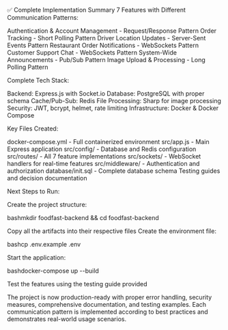 ✅ Complete Implementation Summary
7 Features with Different Communication Patterns:

Authentication & Account Management - Request/Response Pattern
Order Tracking - Short Polling Pattern
Driver Location Updates - Server-Sent Events Pattern
Restaurant Order Notifications - WebSockets Pattern
Customer Support Chat - WebSockets Pattern
System-Wide Announcements - Pub/Sub Pattern
Image Upload & Processing - Long Polling Pattern

Complete Tech Stack:

Backend: Express.js with Socket.io
Database: PostgreSQL with proper schema
Cache/Pub-Sub: Redis
File Processing: Sharp for image processing
Security: JWT, bcrypt, helmet, rate limiting
Infrastructure: Docker & Docker Compose

Key Files Created:

docker-compose.yml - Full containerized environment
src/app.js - Main Express application
src/config/ - Database and Redis configuration
src/routes/ - All 7 feature implementations
src/sockets/ - WebSocket handlers for real-time features
src/middleware/ - Authentication and authorization
database/init.sql - Complete database schema
Testing guides and decision documentation

Next Steps to Run:

Create the project structure:

bashmkdir foodfast-backend && cd foodfast-backend

Copy all the artifacts into their respective files
Create the environment file:

bashcp .env.example .env

Start the application:

bashdocker-compose up --build

Test the features using the testing guide provided

The project is now production-ready with proper error handling, security measures, comprehensive documentation, and testing examples. Each communication pattern is implemented according to best practices and demonstrates real-world usage scenarios.
